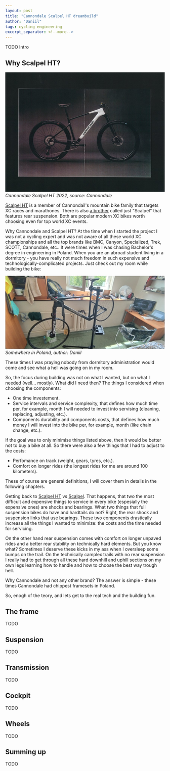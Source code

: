 ```yaml
---
layout: post
title: "Cannondale Scalpel HT dreambuild"
author: "Daniil"
tags: cycling engineering
excerpt_separator: <!--more-->
---
```


TODO Intro

<!--more-->

## Why Scalpel HT?

![cannondale-scalpel-ht-si-2022](/assets/images/2025-07-05-scalpel-ht-building-story/cannondale-scalpel-ht-2022.jpg)
_Cannondale Scalpel HT 2022, source: Cannondale_

[Scalpel HT][scalpel-ht] is a member of Cannondail's mountain bike family that
targets XC races and marathones. There is also [a brother][scalpel] called just
"Scalpel" that features rear suspension. Both are popular modern XC bikes worth
choosing even for top world XC events.

Why Cannondale and Scalpel HT? At the time when I started the project I was not
a cycling expert and was not aware of all these world XC championships and all
the top brands like BMC, Canyon, Specialized, Trek, SCOTT, Cannondale, etc.. It
were times when I was chasing Bachelor's degree in engineering in Poland. When
you are an abroad student living in a dormitory - you have really not much
freedom in such expensive and technologically-complicated projects. Just check
out my room while building the bike:

![dorm-room-building-bike](/assets/images/2025-07-05-scalpel-ht-building-story/dorm-room-building-bike.jpg)
_Somewhere in Poland, author: Daniil_

These times I was praying nobody from dormitory administration would come and
see what a hell was going on in my room.

So, the focus during building was not on what I wanted, but on what I needed
(well... mostly). What did I need then? The things I considered when choosing
the components:

* One time investement.
* Service intervals and service complexity, that defines how much time per, for
  example, month I will needed to invest into servising (cleaning, replacing,
  adjusting, etc.).
* Components durability and components costs, that defines how much money I
  will invest into the bike per, for example, month (like chain change, etc.).

If the goal was to only minimise things listed above, then it would be better
not to buy a bike at all. So there were also a few things that I had to adjust
to the costs:

* Perfomance on track (weight, gears, tyres, etc.).
* Comfort on longer rides (the longest rides for me are around 100 kilometers).

These of course are general definitions, I will cover them in details in the
following chapters.

Getting back to [Scalpel HT](scalpel-ht) vs [Scalpel](scalpel). That happens,
that two the most difficult and expensive things to service in every bike
(espesially the expensive ones) are shocks and bearings. What two things that
full suspension bikes do have and hardtails do not? Right, the rear shock and
suspension links that use bearings. These two components drastically increase
all the things I wanted to minimize: the costs and the time needed for
servicing.

On the other hand rear suspension comes with comfort on longer unpaved rides and
a better rear stability on technically hard elements. But you know what?
Sometimes I deserve these kicks in my ass when I oversleep some bumps on the
trail. On the technically camplex trails with no rear suspension I really had to
get through all these hard downhill and uphill sections on my own legs learning
how to handle and how to choose the best way trough hell.

Why Cannondale and not any other brand? The answer is simple - these times
Cannondale had chippest framesets in Poland.

So, enogh of the teory, and lets get to the real tech and the building fun.

[scalpel-ht]: https://www.cannondale.com/en-eu/bikes/mountain/cross-country/scalpel-ht
[scalpel]: https://www.cannondale.com/en-eu/bikes/mountain/cross-country/scalpel

## The frame

TODO

## Suspension

TODO

## Transmission

TODO

## Cockpit

TODO

## Wheels

TODO

## Summing up

TODO
